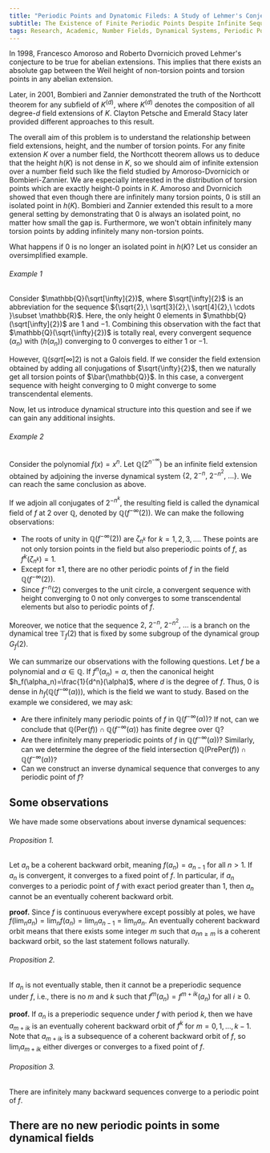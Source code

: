 ```yaml
---
title: "Periodic Points and Dynatomic Fileds: A Study of Lehmer's Conjecture"
subtitle: The Existence of Finite Periodic Points Despite Infinite Sequences with Converging Heights to 0
tags: Research, Academic, Number Fields, Dynamical Systems, Periodic Points, Canonical Height, Lehmer's Conjecture
---
```


In 1998, Francesco Amoroso and Roberto Dvornicich proved Lehmer's conjecture to be true for abelian extensions. This implies that there exists an absolute gap between the Weil height of non-torsion points and torsion points in any abelian extension.

Later, in 2001, Bombieri and Zannier demonstrated the truth of the Northcott theorem for any subfield of $K^{(d)}$, where $K^{(d)}$ denotes the composition of all degree-$d$ field extensions of $K$. Clayton Petsche and Emerald Stacy later provided different approaches to this result.

The overall aim of this problem is to understand the relationship between field extensions, height, and the number of torsion points. For any finite extension $K$ over a number field, the Northcott theorem allows us to deduce that the height $h(K)$ is not dense in $K$, so we should aim of infinite extension over a number field such like the field studied by Amoroso-Dvornicich or Bombieri-Zannier. We are especially interested in the distribution of torsion points which are exactly height-$0$ points in $K$. Amoroso and Dvornicich showed that even though there are infinitely many torsion points, 0 is still an isolated point in $h(K)$. Bombieri and Zannier extended this result to a more general setting by demonstrating that $0$ is always an isolated point, no matter how small the gap is. Furthermore, we won't obtain infinitely many torsion points by adding infinitely many non-torsion points.

What happens if $0$ is no longer an isolated point in $h(K)$? Let us consider an oversimplified example.

###### Example 1

Consider $\mathbb{Q}(\sqrt[\infty]{2})$, where $\sqrt[\infty]{2}$ is an abbreviation for the sequence ${\sqrt{2},\ \sqrt[3]{2},\ \sqrt[4]{2},\ \cdots }\subset \mathbb{R}$. Here, the only height $0$ elements in $\mathbb{Q}(\sqrt[\infty]{2})$ are $1$ and $-1$. Combining this observation with the fact that $\mathbb{Q}(\sqrt{\infty}{2})$ is totally real, every convergent sequence $(\alpha_n)$ with $(h(\alpha_n))$ converging to $0$ converges to either $1$ or $-1$.

However, $\mathbb{Q}(sqrt[\infty]{2})$ is not a Galois field. If we consider the field extension obtained by adding all conjugations of $\sqrt{\infty}{2}$, then we naturally get all torsion points of $\bar{\mathbb{Q}}$. In this case, a convergent sequence with height converging to $0$ might converge to some transcendental elements.

Now, let us introduce dynamical structure into this question and see if we can gain any additional insights.

###### Example 2

Consider the polynomial $f(x)=x^n$. Let $\mathbb{Q}(2^{n^{-\infty}})$ be an infinite field extension obtained by adjoining the inverse dynamical system $\{2,\ 2^{-n},\ 2^{-n^2},\ \ldots\}$. We can reach the same conclusion as above.

If we adjoin all conjugates of $2^{-n^k}$, the resulting field is called the dynamical field of $f$ at $2$ over $\mathbb{Q}$, denoted by $\mathbb{Q}(f^{-\infty}(2))$. We can make the following observations:

- The roots of unity in $\mathbb{Q}(f^{-\infty}(2))$ are $\zeta_{n^k}$ for $k=1,2,3,\ldots$. These points are not only torsion points in the field but also preperiodic points of $f$, as $f^k(\zeta_{n^k})=1$.
- Except for $\pm 1$, there are no other periodic points of $f$ in the field $\mathbb{Q}(f^{-\infty}(2))$.
- Since $f^{-n}(2)$ converges to the unit circle, a convergent sequence with height converging to $0$ not only converges to some transcendental elements but also to periodic points of $f$.

Moreover, we notice that the sequence ${2,\ 2^{-n},\ 2^{-n^2},\ \ldots}$ is a branch on the dynamical tree $\mathbb{T}_f(2)$ that is fixed by some subgroup of the dynamical group $G_f(2)$.

We can summarize our observations with the following questions. Let $f$ be a polynomial and $\alpha\in\mathbb{Q}$. If $f^n(\alpha_n)=\alpha$, then the canonical height $h_f(\alpha_n)=\frac{1}{d^n}(\alpha)$, where $d$ is the degree of $f$. Thus, $0$ is dense in $h_f(\mathbb{Q}(f^{-\infty}(\alpha)))$, which is the field we want to study. Based on the example we considered, we may ask:
- Are there infinitely many periodic points of $f$ in $\mathbb{Q}(f^{-\infty}(\alpha))$? If not, can we conclude that $\mathbb{Q}(\text{Per}(f))\cap \mathbb{Q}(f^{-\infty}(\alpha))$ has finite degree over $\mathbb{Q}$?
- Are there infinitely many preperiodic points of $f$ in $\mathbb{Q}(f^{-\infty}(\alpha))$? Similarly, can we determine the degree of the field intersection $\mathbb{Q}(\text{PrePer}(f))\cap \mathbb{Q}(f^{-\infty}(\alpha))$?
- Can we construct an inverse dynamical sequence that converges to any periodic point of $f$?

## Some observations

We have made some observations about inverse dynamical sequences:

###### Proposition 1.

Let ${a_n}$ be a coherent backward orbit, meaning $f(a_n) = a_{n-1}$ for all $n > 1$. If ${a_n}$ is convergent, it converges to a fixed point of $f$. In particular, if ${a_n}$ converges to a periodic point of $f$ with exact period greater than $1$, then ${a_n}$ cannot be an eventually coherent backward orbit.

**proof.** Since $f$ is continuous everywhere except possibly at poles, we have $f(\lim_n a_n) = \lim_n f(a_n) = \lim_n a_{n-1} = \lim_n a_n$. An eventually coherent backward orbit means that there exists some integer $m$ such that ${a_n}_{n\geq m}$ is a coherent backward orbit, so the last statement follows naturally.

###### Proposition 2.

If ${a_n}$ is not eventually stable, then it cannot be a preperiodic sequence under $f$, i.e., there is no $m$ and $k$ such that ${f^m(a_n)}={f^{m+ik}(a_n)}$ for all $i\geq 0$.

**proof.** If ${a_n}$ is a preperiodic sequence under $f$ with period $k$, then we have ${a_{m+ik}}$ is an eventually coherent backward orbit of $f^k$ for $m=0,1,\ldots, k-1$. Note that ${a_{m+ik}}$ is a subsequence of a coherent backward orbit of $f$, so $\lim_i a_{m+ik}$ either diverges or converges to a fixed point of $f$.

###### Proposition 3.

There are infinitely many backward sequences converge to a periodic point of $f$.

## There are no new periodic points in some dynamical fields

